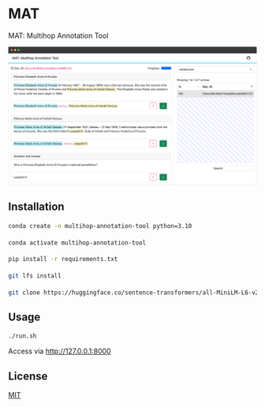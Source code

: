 # MAT

MAT: Multihop Annotation Tool

![Demo](assets/demo.png)

## Installation

```sh
conda create -n multihop-annotation-tool python=3.10

conda activate multihop-annotation-tool

pip install -r requirements.txt

git lfs install

git clone https://huggingface.co/sentence-transformers/all-MiniLM-L6-v2 models/all-MiniLM-L6-v2
```

## Usage

```sh
./run.sh
```

Access via http://127.0.0.1:8000

## License

[MIT](https://choosealicense.com/licenses/mit/)
